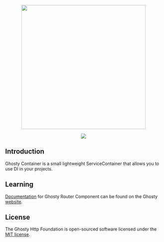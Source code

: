 <p align="center"><a href="https://ghostyphp.github.io/docs/Components/Container.html" target="_blank"><img src="https://ghostyphp.github.io/assets/icons/Logo_title.svg" width="400"></a></p>

<p align="center"><a href="https://ghostyphp.github.io/docs/Components/Container.html"><img src="https://img.shields.io/badge/view-Documentation-blue?style=for-the-badge"/></a>

## Introduction
Ghosty Container is a small lightweight ServiceContainer that allows you to use DI in your projects.

## Learning
[Documentation](https://ghostyphp.github.io/docs/Components/Container.html) for Ghosty Router Component can be found on the Ghosty [website](https://ghostyphp.github.io/docs/Components/Container.html).


## License
The Ghosty Http Foundation is open-sourced software licensed under the [MIT license](https://opensource.org/license/mit).